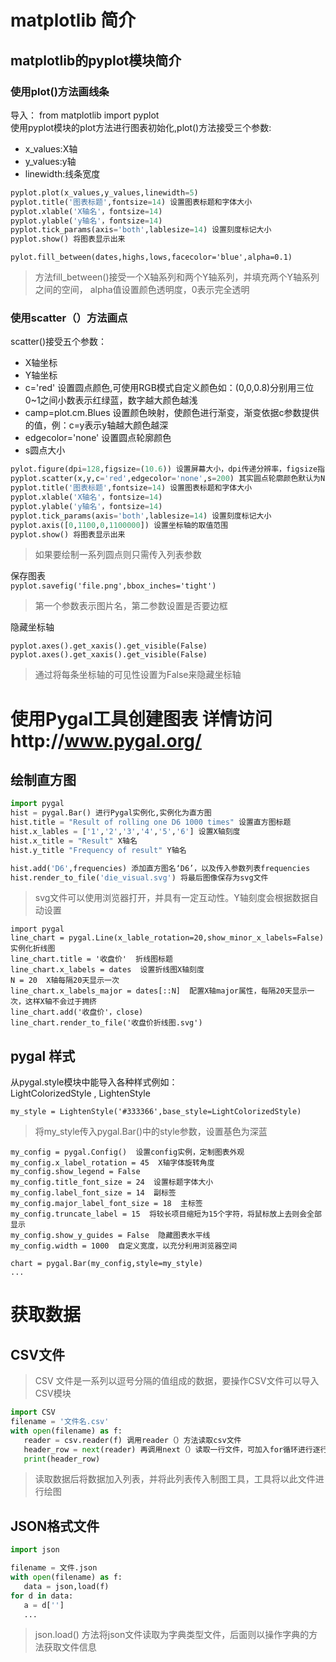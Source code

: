 # matplotlib 简介
## matplotlib的pyplot模块简介
### 使用plot()方法画线条
   导入： from matplotlib import pyplot  
   使用pyplot模块的plot方法进行图表初始化,plot()方法接受三个参数:  
   
   * x_values:X轴
   * y_values:y轴
   * linewidth:线条宽度

```python  
pyplot.plot(x_values,y_values,linewidth=5)
pyplot.title('图表标题',fontsize=14) 设置图表标题和字体大小
pyplot.xlable('X轴名'，fontsize=14)
pyplot.ylable('y轴名'，fontsize=14)
pyplot.tick_params(axis='both',lablesize=14) 设置刻度标记大小
pyplot.show() 将图表显示出来
```  
`pylot.fill_between(dates,highs,lows,facecolor='blue',alpha=0.1)`  
> 方法fill_between()接受一个X轴系列和两个Y轴系列，并填充两个Y轴系列之间的空间，
> alpha值设置颜色透明度，0表示完全透明  

### 使用scatter（）方法画点  
scatter()接受五个参数：  
* X轴坐标  
* Y轴坐标  
* c='red' 设置圆点颜色,可使用RGB模式自定义颜色如：(0,0,0.8)分别用三位0~1之间小数表示红绿蓝，数字越大颜色越浅  
* camp=plot.cm.Blues 设置颜色映射，使颜色进行渐变，渐变依据c参数提供的值，例：c=y表示y轴越大颜色越深
* edgecolor='none' 设置圆点轮廓颜色
* s圆点大小  

```python  
pylot.figure(dpi=128,figsize=(10.6)) 设置屏幕大小，dpi传递分辨率，figsize指出绘图窗口尺寸，单位英寸
pyplot.scatter(x,y,c='red',edgecolor='none',s=200) 其实圆点轮廓颜色默认为None
pyplot.title('图表标题',fontsize=14) 设置图表标题和字体大小
pyplot.xlable('X轴名'，fontsize=14)
pyplot.ylable('y轴名'，fontsize=14)
pyplot.tick_params(axis='both',lablesize=14) 设置刻度标记大小
pyplot.axis([0,1100,0,1100000]) 设置坐标轴的取值范围
pyplot.show() 将图表显示出来  
``` 
> 如果要绘制一系列圆点则只需传入列表参数  

保存图表  
`pyplot.savefig('file.png',bbox_inches='tight')`  
> 第一个参数表示图片名，第二参数设置是否要边框  

隐藏坐标轴  
```
pyplot.axes().get_xaxis().get_visible(False)  
pyplot.axes().get_xaxis().get_visible(False)  
```
> 通过将每条坐标轴的可见性设置为False来隐藏坐标轴  

# 使用Pygal工具创建图表 详情访问http://www.pygal.org/  
## 绘制直方图  
```Python  
import pygal  
hist = pygal.Bar() 进行Pygal实例化,实例化为直方图  
hist.title = "Result of rolling one D6 1000 times" 设置直方图标题  
hist.x_lables = ['1','2','3','4','5','6'] 设置X轴刻度  
hist.x_title = "Result" X轴名  
hist.y_title "Frequency of result" Y轴名  

hist.add('D6',frequencies) 添加直方图名‘D6’，以及传入参数列表frequencies  
hist.render_to_file('die_visual.svg') 将最后图像保存为svg文件  
```  
> svg文件可以使用浏览器打开，并具有一定互动性。Y轴刻度会根据数据自动设置  
```  
import pygal  
line_chart = pygal.Line(x_lable_rotation=20,show_minor_x_labels=False)  实例化折线图
line_chart.title = '收盘价'  折线图标题
line_chart.x_labels = dates  设置折线图X轴刻度
N = 20  X轴每隔20天显示一次
line_chart.x_labels_major = dates[::N]  配置X轴major属性，每隔20天显示一次，这样X轴不会过于拥挤
line_chart.add('收盘价'，close)  
line_chart.render_to_file('收盘价折线图.svg')  
```  
## pygal 样式  
从pygal.style模块中能导入各种样式例如：  
LightColorizedStyle , LightenStyle  
```  
my_style = LightenStyle('#333366',base_style=LightColorizedStyle)  
```  
> 将my_style传入pygal.Bar()中的style参数，设置基色为深蓝  
```  
my_config = pygal.Config()  设置config实例，定制图表外观  
my_config.x_label_rotation = 45  X轴字体旋转角度
my_config.show_legend = False  
my_config.title_font_size = 24  设置标题字体大小
my_config.label_font_size = 14  副标签
my_config.major_label_font_size = 18  主标签
my_config.truncate_label = 15  将较长项目缩短为15个字符，将鼠标放上去则会全部显示  
my_config.show_y_guides = False  隐藏图表水平线
my_config.width = 1000  自定义宽度，以充分利用浏览器空间

chart = pygal.Bar(my_config,style=my_style)  
...
```  


# 获取数据  
## CSV文件  
> CSV 文件是一系列以逗号分隔的值组成的数据，要操作CSV文件可以导入CSV模块  
```Python  
import CSV  
filename = '文件名.csv'  
with open(filename) as f:
   reader = csv.reader(f) 调用reader（）方法读取csv文件  
   header_row = next(reader) 再调用next（）读取一行文件，可加入for循环进行逐行读取  
   print(header_row)  
   ```  
   > 读取数据后将数据加入列表，并将此列表传入制图工具，工具将以此文件进行绘图  
   
## JSON格式文件  
```Python  
import json 

filename = 文件.json  
with open(filename) as f:
   data = json,load(f)  
for d in data:  
   a = d['']  
   ...  
   ```  
> json.load() 方法将json文件读取为字典类型文件，后面则以操作字典的方法获取文件信息
